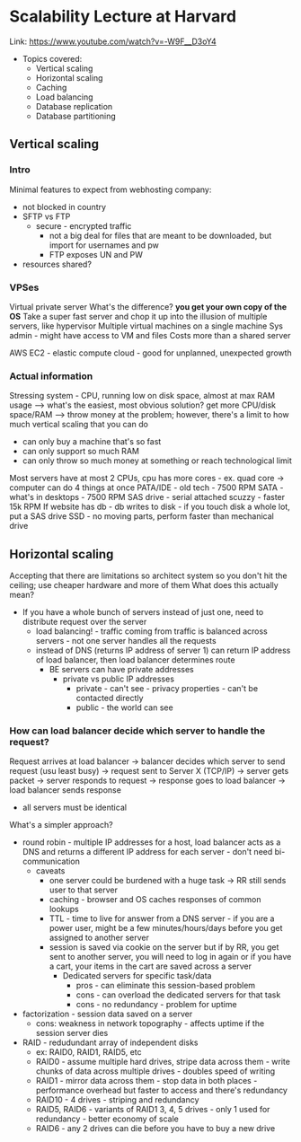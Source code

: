 # Scalability Lecture at Harvard
Link: https://www.youtube.com/watch?v=-W9F__D3oY4

* Topics covered:
    * Vertical scaling
    * Horizontal scaling
    * Caching
    * Load balancing
    * Database replication
    * Database partitioning

## Vertical scaling
### Intro
Minimal features to expect from webhosting company:
* not blocked in country
* SFTP vs FTP
    * secure - encrypted traffic
        * not a big deal for files that are meant to be downloaded, but import for usernames and pw
        * FTP exposes UN and PW
* resources shared?

### VPSes
Virtual private server
What's the difference? **you get your own copy of the OS**
Take a super fast server and chop it up into the illusion of multiple servers, like hypervisor
Multiple virtual machines on a single machine
Sys admin - might have access to VM and files
Costs more than a shared server

AWS EC2 - elastic compute cloud - good for unplanned, unexpected growth

### Actual information
Stressing system - CPU, running low on disk space, almost at max RAM usage --> what's the easiest, most obvious solution? get more CPU/disk space/RAM --> throw money at the problem; however, there's a limit to how much vertical scaling that you can do
* can only buy a machine that's so fast
* can only support so much RAM
* can only throw so much money at something or reach technological limit

Most servers have at most 2 CPUs, cpu has more cores - ex. quad core -> computer can do 4 things at once
PATA/IDE - old tech - 7500 RPM
SATA - what's in desktops - 7500 RPM
SAS drive - serial attached scuzzy - faster 15k RPM
If website has db - db writes to disk - if you touch disk a whole lot, put a SAS drive
SSD - no moving parts, perform faster than mechanical drive

## Horizontal scaling
Accepting that there are limitations so architect system so you don't hit the ceiling; use cheaper hardware and more of them
What does this actually mean?
* If you have a whole bunch of servers instead of just one, need to distribute request over the server
    * load balancing! - traffic coming from traffic is balanced across servers - not one server handles all the requests
    * instead of DNS (returns IP address of server 1) can return IP address of load balancer, then load balancer determines route
        * BE servers can have private addresses
            * private vs public IP addresses
                * private - can't see - privacy properties - can't be contacted directly
                * public - the world can see

### How can load balancer decide which server to handle the request?
Request arrives at load balancer -> balancer decides which server to send request (usu least busy) -> request sent to Server X (TCP/IP) -> server gets packet -> server responds to request -> response goes to load balancer -> load balancer sends response
* all servers must be identical

What's a simpler approach?
* round robin - multiple IP addresses for a host, load balancer acts as a DNS and returns a different IP address for each server - don't need bi-communication
    * caveats
        * one server could be burdened with a huge task -> RR still sends user to that server
        * caching - browser and OS caches responses of common lookups
        * TTL - time to live for answer from a DNS server - if you are a power user, might be a few minutes/hours/days before you get assigned to another server
        * session is saved via cookie on the server but if by RR, you get sent to another server, you will need to log in again or if you have a cart, your items in the cart are saved across a server
            * Dedicated servers for specific task/data
                * pros - can eliminate this session-based  problem
                * cons - can overload the dedicated servers for that task
                * cons - no redundancy - problem for uptime
* factorization - session data saved on a server
    * cons: weakness in network topography - affects uptime if the session server dies
* RAID - redudundant array of independent disks
    * ex: RAID0, RAID1, RAID5, etc
    * RAID0 - assume multiple hard drives, stripe data across them - write chunks of data across multiple drives - doubles speed of writing
    * RAID1 - mirror data across them - stop data in both places - performance overhead but faster to access and there's redundancy
    * RAID10 - 4 drives - striping and redundancy
    * RAID5, RAID6 - variants of RAID1 3, 4, 5 drives - only 1 used for redundancy - better economy of scale
    * RAID6 - any 2 drives can die before you have to buy a new drive
